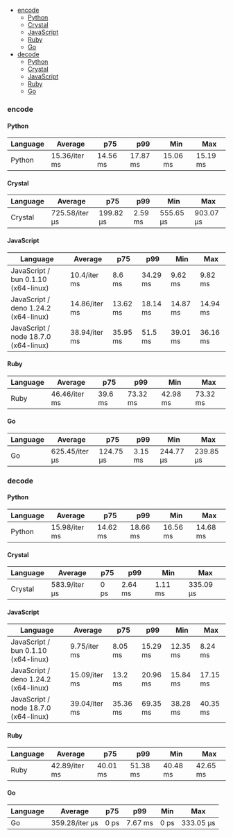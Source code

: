 - [encode](#base64-encode)
    - [Python](#base64-encode-python)
    - [Crystal](#base64-encode-crystal)
    - [JavaScript](#base64-encode-javascript)
    - [Ruby](#base64-encode-ruby)
    - [Go](#base64-encode-go)
- [decode](#base64-decode)
    - [Python](#base64-decode-python)
    - [Crystal](#base64-decode-crystal)
    - [JavaScript](#base64-decode-javascript)
    - [Ruby](#base64-decode-ruby)
    - [Go](#base64-decode-go)

### <a name="base64-encode">encode</a>

#### <a name="base64-encode-python">Python</a>

| Language | Average       | p75      | p99      | Min      | Max      |
| -------- | ------------- | -------- | -------- | -------- | -------- |
| Python   | 15.36/iter ms | 14.56 ms | 17.87 ms | 15.06 ms | 15.19 ms |

<div id="chart-17"></div>
<script src="https://cdn.jsdelivr.net/npm/apexcharts"></script>
<script>
new ApexCharts(document.querySelector('chart-17'), {"chart":{"height":320,"type":"bar","toolbar":{"show":true},"animations":{"enabled":false}},"series":[{"name":"base64","data":[15359079.400000002]}],"stroke":{"width":1,"curve":"straight"},"xaxis":{"categories":["Python"],"tooltip":{"enabled":false}}})
</script>

#### <a name="base64-encode-crystal">Crystal</a>

| Language | Average        | p75       | p99     | Min       | Max       |
| -------- | -------------- | --------- | ------- | --------- | --------- |
| Crystal  | 725.58/iter µs | 199.82 µs | 2.59 ms | 555.65 µs | 903.07 µs |

<div id="chart-18"></div>
<script src="https://cdn.jsdelivr.net/npm/apexcharts"></script>
<script>
new ApexCharts(document.querySelector('chart-18'), {"chart":{"height":320,"type":"bar","toolbar":{"show":true},"animations":{"enabled":false}},"series":[{"name":"base64","data":[725582.8600000002]}],"stroke":{"width":1,"curve":"straight"},"xaxis":{"categories":["Crystal"],"tooltip":{"enabled":false}}})
</script>

#### <a name="base64-encode-javascript">JavaScript</a>

| Language                             | Average       | p75      | p99      | Min      | Max      |
| ------------------------------------ | ------------- | -------- | -------- | -------- | -------- |
| JavaScript / bun 0.1.10 (x64-linux)  | 10.4/iter ms  | 8.6 ms   | 34.29 ms | 9.62 ms  | 9.82 ms  |
| JavaScript / deno 1.24.2 (x64-linux) | 14.86/iter ms | 13.62 ms | 18.14 ms | 14.87 ms | 14.94 ms |
| JavaScript / node 18.7.0 (x64-linux) | 38.94/iter ms | 35.95 ms | 51.5 ms  | 39.01 ms | 36.16 ms |

<div id="chart-19"></div>
<script src="https://cdn.jsdelivr.net/npm/apexcharts"></script>
<script>
new ApexCharts(document.querySelector('chart-19'), {"chart":{"height":320,"type":"bar","toolbar":{"show":true},"animations":{"enabled":false}},"series":[{"name":"base64","data":[10398234.270000007,38938822.12000001,14858302.299999999]}],"stroke":{"width":1,"curve":"straight"},"xaxis":{"categories":["JavaScript / bun 0.1.10 (x64-linux)","JavaScript / node 18.7.0 (x64-linux)","JavaScript / deno 1.24.2 (x64-linux)"],"tooltip":{"enabled":false}}})
</script>

#### <a name="base64-encode-ruby">Ruby</a>

| Language | Average       | p75     | p99      | Min      | Max      |
| -------- | ------------- | ------- | -------- | -------- | -------- |
| Ruby     | 46.46/iter ms | 39.6 ms | 73.32 ms | 42.98 ms | 73.32 ms |

<div id="chart-20"></div>
<script src="https://cdn.jsdelivr.net/npm/apexcharts"></script>
<script>
new ApexCharts(document.querySelector('chart-20'), {"chart":{"height":320,"type":"bar","toolbar":{"show":true},"animations":{"enabled":false}},"series":[{"name":"base64","data":[46455320.02000001]}],"stroke":{"width":1,"curve":"straight"},"xaxis":{"categories":["Ruby"],"tooltip":{"enabled":false}}})
</script>

#### <a name="base64-encode-go">Go</a>

| Language | Average        | p75       | p99     | Min       | Max       |
| -------- | -------------- | --------- | ------- | --------- | --------- |
| Go       | 625.45/iter µs | 124.75 µs | 3.15 ms | 244.77 µs | 239.85 µs |

<div id="chart-21"></div>
<script src="https://cdn.jsdelivr.net/npm/apexcharts"></script>
<script>
new ApexCharts(document.querySelector('chart-21'), {"chart":{"height":320,"type":"bar","toolbar":{"show":true},"animations":{"enabled":false}},"series":[{"name":"base64","data":[625445.9200000002]}],"stroke":{"width":1,"curve":"straight"},"xaxis":{"categories":["Go"],"tooltip":{"enabled":false}}})
</script>

### <a name="base64-decode">decode</a>

#### <a name="base64-decode-python">Python</a>

| Language | Average       | p75      | p99      | Min      | Max      |
| -------- | ------------- | -------- | -------- | -------- | -------- |
| Python   | 15.98/iter ms | 14.62 ms | 18.66 ms | 16.56 ms | 14.68 ms |

<div id="chart-22"></div>
<script src="https://cdn.jsdelivr.net/npm/apexcharts"></script>
<script>
new ApexCharts(document.querySelector('chart-22'), {"chart":{"height":320,"type":"bar","toolbar":{"show":true},"animations":{"enabled":false}},"series":[{"name":"base64","data":[15980830.970000006]}],"stroke":{"width":1,"curve":"straight"},"xaxis":{"categories":["Python"],"tooltip":{"enabled":false}}})
</script>

#### <a name="base64-decode-crystal">Crystal</a>

| Language | Average       | p75  | p99     | Min     | Max       |
| -------- | ------------- | ---- | ------- | ------- | --------- |
| Crystal  | 583.9/iter µs | 0 ps | 2.64 ms | 1.11 ms | 335.09 µs |

<div id="chart-23"></div>
<script src="https://cdn.jsdelivr.net/npm/apexcharts"></script>
<script>
new ApexCharts(document.querySelector('chart-23'), {"chart":{"height":320,"type":"bar","toolbar":{"show":true},"animations":{"enabled":false}},"series":[{"name":"base64","data":[583902.6469999999]}],"stroke":{"width":1,"curve":"straight"},"xaxis":{"categories":["Crystal"],"tooltip":{"enabled":false}}})
</script>

#### <a name="base64-decode-javascript">JavaScript</a>

| Language                             | Average       | p75      | p99      | Min      | Max      |
| ------------------------------------ | ------------- | -------- | -------- | -------- | -------- |
| JavaScript / bun 0.1.10 (x64-linux)  | 9.75/iter ms  | 8.05 ms  | 15.29 ms | 12.35 ms | 8.24 ms  |
| JavaScript / deno 1.24.2 (x64-linux) | 15.09/iter ms | 13.2 ms  | 20.96 ms | 15.84 ms | 17.15 ms |
| JavaScript / node 18.7.0 (x64-linux) | 39.04/iter ms | 35.36 ms | 69.35 ms | 38.28 ms | 40.35 ms |

<div id="chart-24"></div>
<script src="https://cdn.jsdelivr.net/npm/apexcharts"></script>
<script>
new ApexCharts(document.querySelector('chart-24'), {"chart":{"height":320,"type":"bar","toolbar":{"show":true},"animations":{"enabled":false}},"series":[{"name":"base64","data":[9750371.05,39036516.80000002,15094611.859999998]}],"stroke":{"width":1,"curve":"straight"},"xaxis":{"categories":["JavaScript / bun 0.1.10 (x64-linux)","JavaScript / node 18.7.0 (x64-linux)","JavaScript / deno 1.24.2 (x64-linux)"],"tooltip":{"enabled":false}}})
</script>

#### <a name="base64-decode-ruby">Ruby</a>

| Language | Average       | p75      | p99      | Min      | Max      |
| -------- | ------------- | -------- | -------- | -------- | -------- |
| Ruby     | 42.89/iter ms | 40.01 ms | 51.38 ms | 40.48 ms | 42.65 ms |

<div id="chart-25"></div>
<script src="https://cdn.jsdelivr.net/npm/apexcharts"></script>
<script>
new ApexCharts(document.querySelector('chart-25'), {"chart":{"height":320,"type":"bar","toolbar":{"show":true},"animations":{"enabled":false}},"series":[{"name":"base64","data":[42886882.51000001]}],"stroke":{"width":1,"curve":"straight"},"xaxis":{"categories":["Ruby"],"tooltip":{"enabled":false}}})
</script>

#### <a name="base64-decode-go">Go</a>

| Language | Average        | p75  | p99     | Min  | Max       |
| -------- | -------------- | ---- | ------- | ---- | --------- |
| Go       | 359.28/iter µs | 0 ps | 7.67 ms | 0 ps | 333.05 µs |

<div id="chart-26"></div>
<script src="https://cdn.jsdelivr.net/npm/apexcharts"></script>
<script>
new ApexCharts(document.querySelector('chart-26'), {"chart":{"height":320,"type":"bar","toolbar":{"show":true},"animations":{"enabled":false}},"series":[{"name":"base64","data":[359281.322]}],"stroke":{"width":1,"curve":"straight"},"xaxis":{"categories":["Go"],"tooltip":{"enabled":false}}})
</script>

